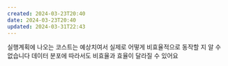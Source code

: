 ```yaml
---
created: 2024-03-23T20:40
date: 2024-03-23T20:40
updated: 2024-03-31T22:43
---
```

실행계획에 나오는 코스트는 예상치여서 실제로 어떻게 비효율적으로 동작할 지 알 수 없습니다
데이터 분포에 따라서도 비효율과 효율이 달라질 수 있어요